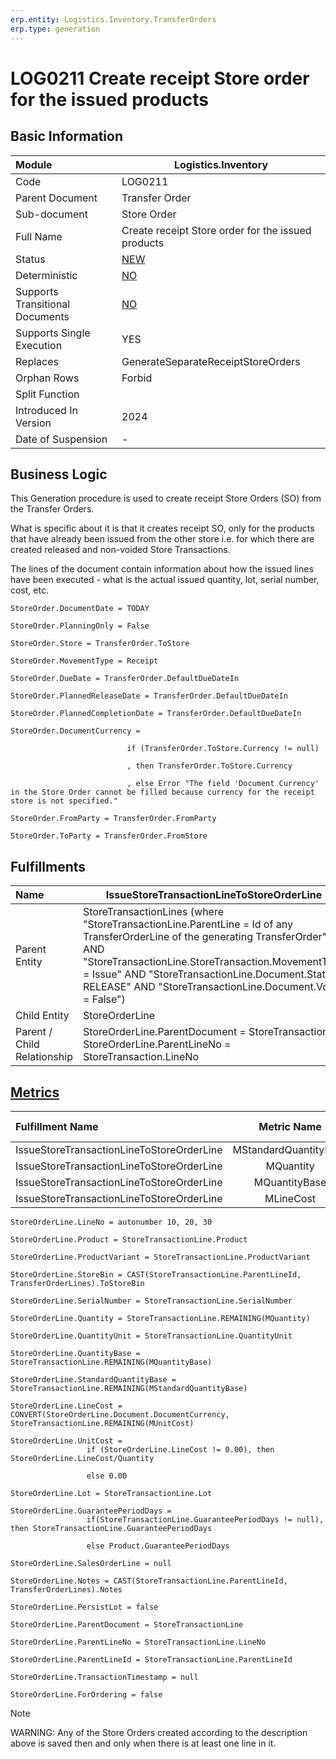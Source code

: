 ```yaml
---
erp.entity: Logistics.Inventory.TransferOrders
erp.type: generation
---
```


# LOG0211 Create receipt Store order for the issued products

## Basic Information

| Module                          | Logistics.Inventory                                          |
| :------------------------------ | ------------------------------------------------------------ |
| Code                            | LOG0211                                                      |
| Parent Document                 | Transfer Order                                               |
| Sub-document                    | Store Order                                                  |
| Full Name                       | Create receipt Store order for the issued products           |
| Status                          | [NEW](xref:generation-procedures-update)                     |
| Deterministic                   | [NO](xref:deterministic-generations)                         |
| Supports Transitional Documents | [NO](xref:transitional-documents)                            |
| Supports Single Execution       | YES                                                          |
| Replaces                        | GenerateSeparateReceiptStoreOrders                           |
| Orphan Rows                     | Forbid                                                       |
| Split Function                  |                                                              |
| Introduced In Version           | 2024                                                         |
| Date of Suspension              | -                                                            |

##  Business Logic

This Generation procedure is used to create receipt Store Orders (SO) from the Transfer Orders.

What is specific about it is that it creates receipt SO, only for the products that have already been issued from the other store i.e. for which there are created released and non-voided Store Transactions. 

The lines of the document contain information about how the issued lines have been executed - what is the actual issued quantity, lot, serial number, cost, etc.

```
StoreOrder.DocumentDate = TODAY

StoreOrder.PlanningOnly = False

StoreOrder.Store = TransferOrder.ToStore

StoreOrder.MovementType = Receipt

StoreOrder.DueDate = TransferOrder.DefaultDueDateIn

StoreOrder.PlannedReleaseDate = TransferOrder.DefaultDueDateIn

StoreOrder.PlannedCompletionDate = TransferOrder.DefaultDueDateIn

StoreOrder.DocumentCurrency =  

​                          if (TransferOrder.ToStore.Currency != null)

​                          , then TransferOrder.ToStore.Currency

​                          , else Error "The field 'Document Currency' in the Store Order cannot be filled because currency for the receipt store is not specified."

StoreOrder.FromParty = TransferOrder.FromParty

StoreOrder.ToParty = TransferOrder.FromStore
```

## Fulfillments

| Name                        | IssueStoreTransactionLineToStoreOrderLine                            |
| :-------------------------- | ------------------------------------------------------------ |
| Parent Entity               | StoreTransactionLines (where "StoreTransactionLine.ParentLine =  Id of any TransferOrderLine of the generating TransferOrder" AND "StoreTransactionLine.StoreTransaction.MovementType = Issue" AND "StoreTransactionLine.Document.State = RELEASE" AND "StoreTransactionLine.Document.Void = False")|
| Child Entity                | StoreOrderLine                                               |
| Parent / Child Relationship | StoreOrderLine.ParentDocument = StoreTransaction; StoreOrderLine.ParentLineNo = StoreTransaction.LineNo |

## [Metrics](../reference/metrics.md)

| Fulfillment Name                          |      Metric Name      |               Measurement Unit                   | Parent Value                              | Child Value                         | New Record |
| :---------------------------------------- | :-------------------: | :----------------------------------------------: | :---------------------------------------- | :---------------------------------- | :-------------- |
| IssueStoreTransactionLineToStoreOrderLine | MStandardQuantityBase | StoreTransactionLine.Product.BaseMeasurementUnit | StoreTransactionLine.StandardQuantityBase | StoreOrderLine.StandardQuantityBase | YES     |
| IssueStoreTransactionLineToStoreOrderLine |       MQuantity       | StoreTransactionLine.QuantityUnit                | StoreTransactionLine.Quantity             | StoreOrderLine.Quantity             | NO      |
| IssueStoreTransactionLineToStoreOrderLine |     MQuantityBase     | StoreTransactionLine.Product.BaseMeasurementUnit | StoreTransactionLine.QuantityBase         | StoreOrderLine.QuantityBase         | NO      |
| IssueStoreTransactionLineToStoreOrderLine |     MLineCost         | StoreTransactionLine.Document.EnterpriseCompany.BaseCurrency   | StoreTransactionLine.LineBaseCost         | StoreOrderLine.LineCost             | NO      |
```
StoreOrderLine.LineNo = autonumber 10, 20, 30

StoreOrderLine.Product = StoreTransactionLine.Product

StoreOrderLine.ProductVariant = StoreTransactionLine.ProductVariant

StoreOrderLine.StoreBin = CAST(StoreTransactionLine.ParentLineId, TransferOrderLines).ToStoreBin

StoreOrderLine.SerialNumber = StoreTransactionLine.SerialNumber

StoreOrderLine.Quantity = StoreTransactionLine.REMAINING(MQuantity)

StoreOrderLine.QuantityUnit = StoreTransactionLine.QuantityUnit

StoreOrderLine.QuantityBase = StoreTransactionLine.REMAINING(MQuantityBase)

StoreOrderLine.StandardQuantityBase = StoreTransactionLine.REMAINING(MStandardQuantityBase)

StoreOrderLine.LineCost = CONVERT(StoreOrderLine.Document.DocumentCurrency, StoreTransactionLine.REMAINING(MUnitCost)

StoreOrderLine.UnitCost =
                 if (StoreOrderLine.LineCost != 0.00), then StoreOrderLine.LineCost/Quantity

                 else 0.00
                         
StoreOrderLine.Lot = StoreTransactionLine.Lot

StoreOrderLine.GuaranteePeriodDays =
                 if(StoreTransactionLine.GuaranteePeriodDays != null), then StoreTransactionLine.GuaranteePeriodDays

                 else Product.GuaranteePeriodDays

StoreOrderLine.SalesOrderLine = null

StoreOrderLine.Notes = CAST(StoreTransactionLine.ParentLineId, TransferOrderLines).Notes

StoreOrderLine.PersistLot = false

StoreOrderLine.ParentDocument = StoreTransactionLine

StoreOrderLine.ParentLineNo = StoreTransactionLine.LineNo

StoreOrderLine.ParentLineId = StoreTransactionLine.ParentLineId

StoreOrderLine.TransactionTimestamp = null

StoreOrderLine.ForOrdering = false

```

> [!Note]
> WARNING: Any of the Store Orders created according to the description above is saved then and only when there is at least one line in it.
